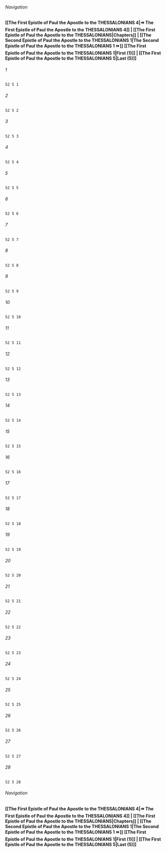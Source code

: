 
###### Navigation
**[[The First Epistle of Paul the Apostle to the THESSALONIANS 4|⏪ The First Epistle of Paul the Apostle to the THESSALONIANS 4]] | [[The First Epistle of Paul the Apostle to the THESSALONIANS|Chapters]] | [[The Second Epistle of Paul the Apostle to the THESSALONIANS 1|The Second Epistle of Paul the Apostle to the THESSALONIANS 1 ⏩]]**
**[[The First Epistle of Paul the Apostle to the THESSALONIANS 1|First (1)]] | [[The First Epistle of Paul the Apostle to the THESSALONIANS 5|Last (5)]]**

###### 1
``` verse
52 5 1 
```
###### 2
``` verse
52 5 2 
```
###### 3
``` verse
52 5 3 
```
###### 4
``` verse
52 5 4 
```
###### 5
``` verse
52 5 5 
```
###### 6
``` verse
52 5 6 
```
###### 7
``` verse
52 5 7 
```
###### 8
``` verse
52 5 8 
```
###### 9
``` verse
52 5 9 
```
###### 10
``` verse
52 5 10 
```
###### 11
``` verse
52 5 11 
```
###### 12
``` verse
52 5 12 
```
###### 13
``` verse
52 5 13 
```
###### 14
``` verse
52 5 14 
```
###### 15
``` verse
52 5 15 
```
###### 16
``` verse
52 5 16 
```
###### 17
``` verse
52 5 17 
```
###### 18
``` verse
52 5 18 
```
###### 19
``` verse
52 5 19 
```
###### 20
``` verse
52 5 20 
```
###### 21
``` verse
52 5 21 
```
###### 22
``` verse
52 5 22 
```
###### 23
``` verse
52 5 23 
```
###### 24
``` verse
52 5 24 
```
###### 25
``` verse
52 5 25 
```
###### 26
``` verse
52 5 26 
```
###### 27
``` verse
52 5 27 
```
###### 28
``` verse
52 5 28 
```

###### Navigation
**[[The First Epistle of Paul the Apostle to the THESSALONIANS 4|⏪ The First Epistle of Paul the Apostle to the THESSALONIANS 4]] | [[The First Epistle of Paul the Apostle to the THESSALONIANS|Chapters]] | [[The Second Epistle of Paul the Apostle to the THESSALONIANS 1|The Second Epistle of Paul the Apostle to the THESSALONIANS 1 ⏩]]**
**[[The First Epistle of Paul the Apostle to the THESSALONIANS 1|First (1)]] | [[The First Epistle of Paul the Apostle to the THESSALONIANS 5|Last (5)]]**

